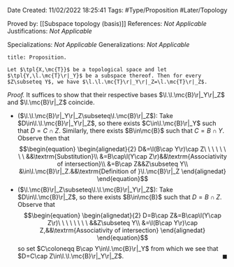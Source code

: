 <div class="topSpace"></div>

Date Created: 11/02/2022 18:25:41
Tags: #Type/Proposition #Later/Topology

Proved by: [[Subspace topology (basis)]]
References: <i>Not Applicable</i>
Justifications: <i>Not Applicable</i>

Specializations: <i>Not Applicable</i>
Generalizations: <i>Not Applicable</i>

``` ad-Proposition
title: Proposition.

Let $\tpl{X,\mc{T}}$ be a topological space and let $\tpl{Y,\l.\mc{T}\r|_Y}$ be a subspace thereof. Then for every $Z\subseteq Y$, we have $\l.\l.\mc{T}\r|_Y\r|_Z=\l.\mc{T}\r|_Z$.

```

<i>Proof.</i> It suffices to show that their respective bases $\l.\l.\mc{B}\r|_Y\r|_Z$ and $\l.\mc{B}\r|_Z$ coincide.
* ($\l.\l.\mc{B}\r|_Y\r|_Z\subseteq\l.\mc{B}\r|_Z$): Take $D\in\l.\l.\mc{B}\r|_Y\r|_Z$, so there exists $C\in\l.\mc{B}\r|_Y$ such that $D=C\cap Z$. Similarly, there exists $B\in\mc{B}$ such that $C=B\cap Y$. Observe then that
$$\begin{equation}
    \begin{alignedat}{2}
        D&=\l(B\cap Y\r)\cap Z\ \ \ \ \ \ \ \ &&\textrm{Substitution}\\
        &=B\cap\l(Y\cap Z\r)&&\textrm{Associativity of intersection}\\
        &=B\cap Z&&Z\subseteq Y\\
        &\in\l.\mc{B}\r|_Z.&&\textrm{Definition of }\l.\mc{B}\r|_Z
    \end{alignedat}
\end{equation}$$
* ($\l.\mc{B}\r|_Z\subseteq\l.\l.\mc{B}\r|_Y\r|_Z$): Take $D\in\l.\mc{B}\r|_Z$, so there exists $B\in\mc{B}$ such that $D=B\cap Z$. Observe that
$$\begin{equation}
    \begin{alignedat}{2}
        D=B\cap Z&=B\cap\l(Y\cap Z\r)\ \ \ \ \ \ \ \ &&Z\subseteq Y\\
        &=\l(B\cap Y\r)\cap Z,&&\textrm{Associativity of intersection}
    \end{alignedat}
\end{equation}$$
so set $C\coloneqq B\cap Y\in\l.\mc{B}\r|_Y$ from which we see that $D=C\cap Z\in\l.\l.\mc{B}\r|_Y\r|_Z$.<span style="float:right;">$\blacksquare$</span>
